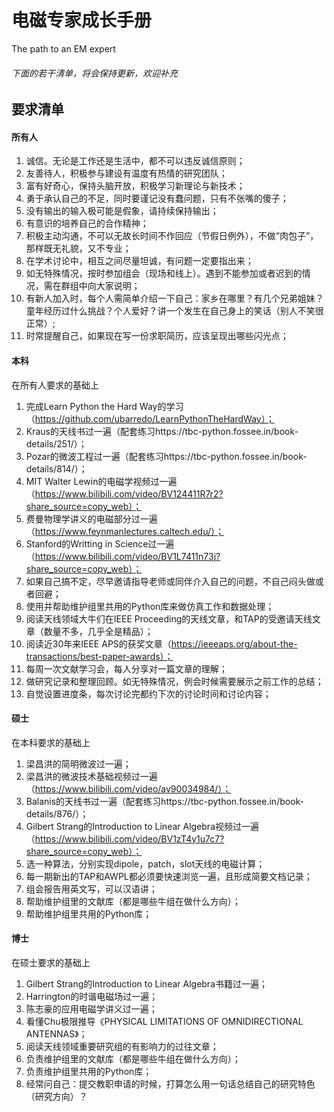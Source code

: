 # 电磁专家成长手册

The path to an EM expert

###### 下面的若干清单，将会保持更新，欢迎补充

## 要求清单

#### 所有人

1. 诚信。无论是工作还是生活中，都不可以违反诚信原则；
2. 友善待人，积极参与建设有温度有热情的研究团队；
3. 富有好奇心，保持头脑开放，积极学习新理论与新技术；
4. 勇于承认自己的不足，同时要谨记没有蠢问题，只有不张嘴的傻子；
5. 没有输出的输入极可能是假象，请持续保持输出；
6. 有意识的培养自己的合作精神；
7. 积极主动沟通，不可以无故长时间不作回应（节假日例外），不做“肉包子”，那样既无礼貌，又不专业；
8. 在学术讨论中，相互之间尽量坦诚，有问题一定要指出来；
9. 如无特殊情况，按时参加组会（现场和线上）。遇到不能参加或者迟到的情况，需在群组中向大家说明；
10. 有新人加入时，每个人需简单介绍一下自己：家乡在哪里？有几个兄弟姐妹？童年经历过什么挑战？个人爱好？讲一个发生在自己身上的笑话（别人不笑很正常）;
11. 时常提醒自己，如果现在写一份求职简历，应该呈现出哪些闪光点；

#### 本科

在所有人要求的基础上

1. 完成Learn Python the Hard Way的学习（https://github.com/ubarredo/LearnPythonTheHardWay）；
2. Kraus的天线书过一遍（配套练习https://tbc-python.fossee.in/book-details/251/）；
3. Pozar的微波工程过一遍（配套练习https://tbc-python.fossee.in/book-details/814/）；
5. MIT Walter Lewin的电磁学视频过一遍（https://www.bilibili.com/video/BV124411R7r2?share_source=copy_web）；
6. 费曼物理学讲义的电磁部分过一遍（https://www.feynmanlectures.caltech.edu/）；
7. Stanford的Writting in Science过一遍（https://www.bilibili.com/video/BV1L7411n73j?share_source=copy_web）；
8. 如果自己搞不定，尽早邀请指导老师或同伴介入自己的问题，不自己闷头做或者回避；
9. 使用并帮助维护组里共用的Python库来做仿真工作和数据处理；
10. 阅读天线领域大牛们在IEEE Proceeding的天线文章，和TAP的受邀请天线文章（数量不多，几乎全是精品）；
11. 阅读近30年来IEEE APS的获奖文章（https://ieeeaps.org/about-the-transactions/best-paper-awards）；
12. 每周一次文献学习会，每人分享对一篇文章的理解；
13. 做研究记录和整理回顾。如无特殊情况，例会时候需要展示之前工作的总结；
14. 自觉设置进度条，每次讨论完都约下次的讨论时间和讨论内容；

#### 硕士

在本科要求的基础上

1. 梁昌洪的简明微波过一遍；
2. 梁昌洪的微波技术基础视频过一遍（https://www.bilibili.com/video/av90034984/）；
3. Balanis的天线书过一遍（配套练习https://tbc-python.fossee.in/book-details/876/）；
4. Gilbert Strang的Introduction to Linear Algebra视频过一遍（https://www.bilibili.com/video/BV1zT4y1u7c7?share_source=copy_web）；
5. 选一种算法，分别实现dipole，patch，slot天线的电磁计算；
6. 每一期新出的TAP和AWPL都必须要快速浏览一遍，且形成简要文档记录；
7. 组会报告用英文写，可以汉语讲；
8. 帮助维护组里的文献库（都是哪些牛组在做什么方向）；
9. 帮助维护组里共用的Python库；

#### 博士

在硕士要求的基础上

1. Gilbert Strang的Introduction to Linear Algebra书籍过一遍；
2. Harrington的时谐电磁场过一遍；
3. 陈志豪的应用电磁学讲义过一遍；
4. 看懂Chu极限推导《PHYSICAL LIMITATIONS OF OMNIDIRECTIONAL ANTENNAS》；
5. 阅读天线领域重要研究组的有影响力的过往文章；
6. 负责维护组里的文献库（都是哪些牛组在做什么方向）；
7. 负责维护组里共用的Python库；
8. 经常问自己：提交教职申请的时候，打算怎么用一句话总结自己的研究特色（研究方向）？
